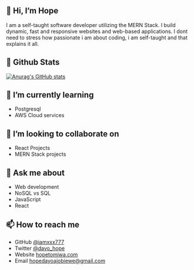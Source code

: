 ## 👋 Hi, I’m Hope
I am a self-taught software developer utilizing the MERN Stack. I build dynamic, fast and responsive websites and web-based applications. I dont need to stress how passionate i am about coding, i am self-taught and that explains it all.
## 👀 Github Stats
[![Anurag's GitHub stats](https://github-readme-stats.vercel.app/api?username=iamxxx777&show_icons=true&theme=radical)](https://github.com/anuraghazra/github-readme-stats)
<!--- [![Top Langs](https://github-readme-stats.vercel.app/api/top-langs/?username=iamxxx777&layout=compact)](https://github.com/anuraghazra/github-readme-stats) --->

## 🌱 I’m currently learning
- Postgresql
- AWS Cloud services

## 💞️ I’m looking to collaborate on
- React Projects
- MERN Stack projects

## 🌱 Ask me about
- Web development
- NoSQL vs SQL
- JavaScript
- React

## 📫 How to reach me
- GitHub [@iamxxx777](https://github.com/iamxxx777)
- Twitter [@dayo_hope](https://twitter.com/dayo_hope)
- Website [hopetomiwa.com](https://hopetomiwa.com)
- Email <hopedayoajobiewe@gmail.com>

<!---
iamxxx777/iamxxx777 is a ✨ special ✨ repository because its `README.md` (this file) appears on your GitHub profile.
You can click the Preview link to take a look at your changes.
--->
